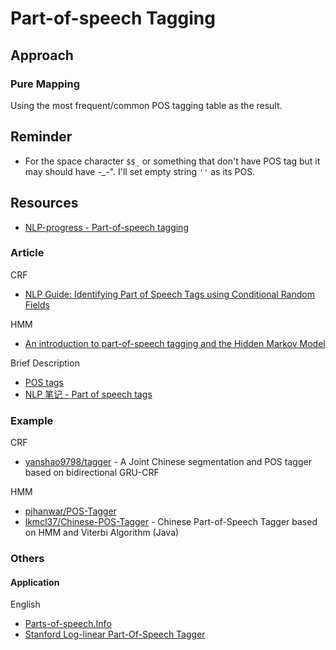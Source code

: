 # Part-of-speech Tagging

## Approach

### Pure Mapping

Using the most frequent/common POS tagging table as the result.

## Reminder

* For the space character `$$_` or something that don't have POS tag but it may should have -_-". I'll set empty string `''` as its POS.

## Resources

* [NLP-progress - Part-of-speech tagging](http://nlpprogress.com/english/part-of-speech_tagging.html)

### Article

CRF

* [NLP Guide: Identifying Part of Speech Tags using Conditional Random Fields](https://medium.com/analytics-vidhya/pos-tagging-using-conditional-random-fields-92077e5eaa31)

HMM

* [An introduction to part-of-speech tagging and the Hidden Markov Model](https://www.freecodecamp.org/news/an-introduction-to-part-of-speech-tagging-and-the-hidden-markov-model-953d45338f24/)

Brief Description

* [POS tags](https://www.sketchengine.eu/pos-tags/)
* [NLP 笔记 - Part of speech tags](http://www.shuang0420.com/2017/02/24/NLP%20%E7%AC%94%E8%AE%B0%20-%20Part%20of%20speech%20tags/)

### Example

CRF

* [yanshao9798/tagger](https://github.com/yanshao9798/tagger) - A Joint Chinese segmentation and POS tagger based on bidirectional GRU-CRF

HMM

* [pjhanwar/POS-Tagger](https://github.com/pjhanwar/POS-Tagger)
* [lkmcl37/Chinese-POS-Tagger](https://github.com/lkmcl37/Chinese-POS-Tagger) - Chinese Part-of-Speech Tagger based on HMM and Viterbi Algorithm (Java)

### Others

#### Application

English

* [Parts-of-speech.Info](https://parts-of-speech.info/)
* [Stanford Log-linear Part-Of-Speech Tagger](https://nlp.stanford.edu/software/tagger.html)
